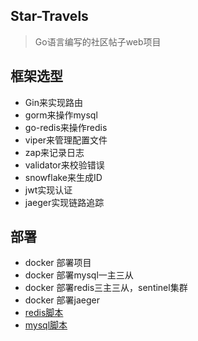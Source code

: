 ## Star-Travels
> Go语言编写的社区帖子web项目


## 框架选型
* Gin来实现路由
* gorm来操作mysql
* go-redis来操作redis
* viper来管理配置文件
* zap来记录日志
* validator来校验错误
* snowflake来生成ID
* jwt实现认证
* jaeger实现链路追踪

## 部署
* docker 部署项目
* docker 部署mysql一主三从
* docker 部署redis三主三从，sentinel集群 
* docker 部署jaeger
* [redis脚本](https://www.zhugeqing.top/docker/docker-redis/)
* [mysql脚本](https://www.zhugeqing.top/docker/docker-mysql/)